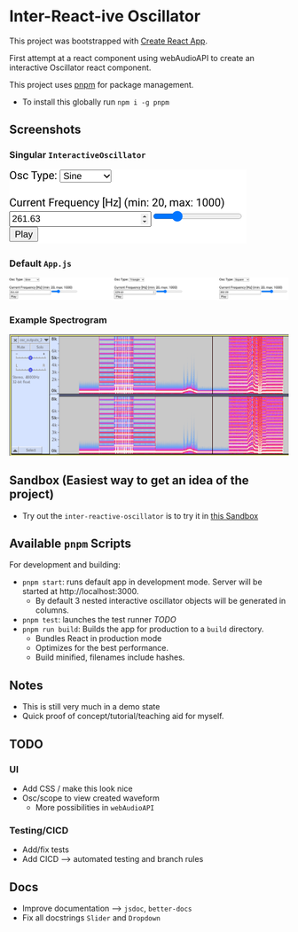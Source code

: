 # Inter-React-ive Oscillator

This project was bootstrapped with [Create React App](https://github.com/facebook/create-react-app).

First attempt at a react component using webAudioAPI to create an interactive Oscillator react component.

This project uses [pnpm](https://pnpm.io/) for package management.
* To install this globally run `npm i -g pnpm`

## Screenshots
### Singular `InteractiveOscillator`
![Single Oscillator](./screenshots/osc.png)
### Default `App.js`
![Triple Oscillator](./screenshots/tri_osc.png)
### Example Spectrogram
![recording](./screenshots/output_spect.png)


## Sandbox (Easiest way to get an idea of the project)
* Try out the `inter-reactive-oscillator` is to try it in [this Sandbox](https://codesandbox.io/p/github/jordyjwilliams/inter-reactive-oscillator/main/)

## Available `pnpm` Scripts
For development and building:
* `pnpm start`: runs default app in development mode. Server will be started at http://localhost:3000.
    * By default 3 nested interactive oscillator objects will be generated in columns.
* `pnpm test`: launches the test runner *TODO*
* `pnpm run build`: Builds the app for production to a `build` directory.
    * Bundles React in production mode
    * Optimizes for the best performance.
    * Build minified, filenames include hashes.

## Notes
* This is still very much in a demo state
* Quick proof of concept/tutorial/teaching aid for myself.

## TODO
### UI
* Add CSS / make this look nice
* Osc/scope to view created waveform
    * More possibilities in `webAudioAPI`

### Testing/CICD
* Add/fix tests
* Add CICD --> automated testing and branch rules

## Docs
* Improve documentation --> `jsdoc`, `better-docs`
* Fix all docstrings `Slider` and `Dropdown`
